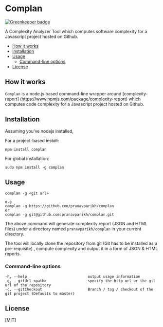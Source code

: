 # Complan

[![Greenkeeper badge](https://badges.greenkeeper.io/pranavparikh/complan.svg)](https://greenkeeper.io/)

A Complexity Analyzer Tool which computes software complexity for a Javascript project hosted on Github.

* [How it works](#how-it-works)
* [Installation](#installation)
* [Usage](#usage)
    * [Command-line options](#command-line-options)
* [License](#license)

## How it works

```Complan``` is a node.js based
command-line wrapper around [complexity-report] (https://www.npmjs.com/package/complexity-report) which computes code complexity for a Javascript project hosted on Github.


## Installation

Assuming you've nodejs installed,

For a project-based ~~install:~~

```
npm install complan
```

For global installation:

```
sudo npm install -g complan
```

## Usage

```
complan -g <git url>
```
```
e.g 
complan -g https://github.com/pranavparikh/complan
or 
complan -g git@github.com:pranavparikh/complan.git
```
The above command will generate complexity report (JSON and HTML files) under a directory named ```pranavparikh/complan``` in your current directory.

The tool will locally clone the repository from git (Git has to be installed as a pre-requisite) , compute complexity and output it in a form of JSON & HTML reports.

### Command-line options

```
-h, --help                            output usage information
-g, --gitUrl <path>                   specify the http url or the git url of the repository
-c, --gitCheckout                     Branch / tag / checkout of the git project (Defaults to master)
```
## License

[MIT]
